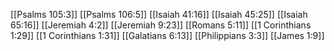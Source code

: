 [[Psalms 105:3]]
[[Psalms 106:5]]
[[Isaiah 41:16]]
[[Isaiah 45:25]]
[[Isaiah 65:16]]
[[Jeremiah 4:2]]
[[Jeremiah 9:23]]
[[Romans 5:11]]
[[1 Corinthians 1:29]]
[[1 Corinthians 1:31]]
[[Galatians 6:13]]
[[Philippians 3:3]]
[[James 1:9]]
